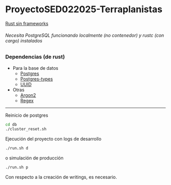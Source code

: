 # ProyectoSED022025-Terraplanistas

[Rust sin frameworks](https://doc.rust-lang.org/stable/)
###### Necesita PostgreSQL funcionando localmente (no contenedor) y rustc (con cargo) instalados

### Dependencias (de rust)
+ Para la base de datos
  + [Postgres](https://docs.rs/postgres/latest/postgres/)
  + [Postgres-types](https://docs.rs/postgres-types/latest/postgres_types/)
  + [UUID](https://docs.rs/uuid/latest/uuid/)
+ Otras
  + [Argon2](https://docs.rs/argon2/latest/argon2/)
  + [Regex](https://docs.rs/regex/latest/regex/)

---

Reinicio de postgres
```bash
cd db
./cluster_reset.sh
```

Ejecución del proyecto con logs de desarrollo
```bash
./run.sh d
```
o simulación de producción
```bash
./run.sh p
```

Con respecto a la creación de writings, es necesario. 